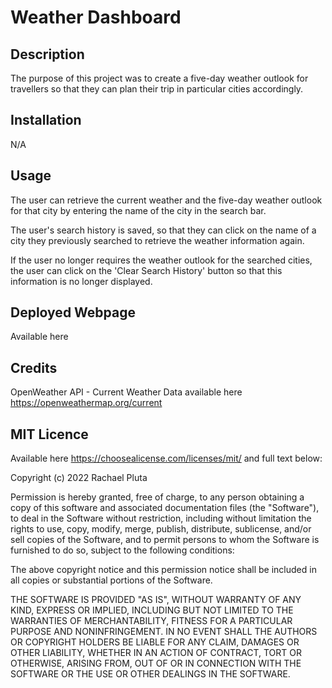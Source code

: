 # Weather Dashboard

## Description
The purpose of this project was to create a five-day weather outlook for travellers so that they can plan their trip in particular cities accordingly.

## Installation
N/A

## Usage
The user can retrieve the current weather and the five-day weather outlook for that city by entering the name of the city in the search bar.

The user's search history is saved, so that they can click on the name of a city they previously searched to retrieve the weather information again.

If the user no longer requires the weather outlook for the searched cities, the user can click on the 'Clear Search History' button so that this information is no longer displayed.

## Deployed Webpage
Available here

## Credits
OpenWeather API - Current Weather Data available here https://openweathermap.org/current

## MIT Licence

Available here https://choosealicense.com/licenses/mit/ and full text below:

Copyright (c) 2022 Rachael Pluta

Permission is hereby granted, free of charge, to any person obtaining a copy of this software and associated documentation files (the "Software"), to deal in the Software without restriction, including without limitation the rights to use, copy, modify, merge, publish, distribute, sublicense, and/or sell copies of the Software, and to permit persons to whom the Software is furnished to do so, subject to the following conditions:

The above copyright notice and this permission notice shall be included in all copies or substantial portions of the Software.

THE SOFTWARE IS PROVIDED "AS IS", WITHOUT WARRANTY OF ANY KIND, EXPRESS OR IMPLIED, INCLUDING BUT NOT LIMITED TO THE WARRANTIES OF MERCHANTABILITY, FITNESS FOR A PARTICULAR PURPOSE AND NONINFRINGEMENT. IN NO EVENT SHALL THE AUTHORS OR COPYRIGHT HOLDERS BE LIABLE FOR ANY CLAIM, DAMAGES OR OTHER LIABILITY, WHETHER IN AN ACTION OF CONTRACT, TORT OR OTHERWISE, ARISING FROM, OUT OF OR IN CONNECTION WITH THE SOFTWARE OR THE USE OR OTHER DEALINGS IN THE SOFTWARE.